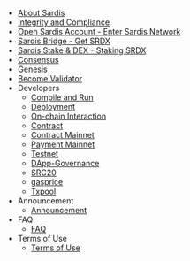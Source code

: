 - [About Sardis](intro.md)
- [Integrity and Compliance](Integrity.md)
- [Open Sardis Account - Enter Sardis Network](wallet.md)
- [Sardis Bridge - Get SRDX](sardisbridge.md)
- [Sardis Stake & DEX - Staking SRDX](stakedex.md)
- [Consensus](consensus.md)
- [Genesis](genesis.md)
- [Become Validator](Validator.md)
- Developers
    - [Compile and Run](dev/install.md)
    - [Deployment](dev/deploy.md)
    - [On-chain Interaction](dev/sdk.md)
    - [Contract](dev/contract.md)
    - [Contract Mainnet](mainnet-contract.md)
    - [Payment Mainnet](mainnet-payment.md)
    - [Testnet](testnet.md)
    - [DApp-Governance](dev/dapp-gov.md)
    - [SRC20](dev/src20.md)
    - [gasprice](dev/gasprice.md)
    - [Txpool](dev/txpool.md)
- Announcement
    - [Announcement](Announcement.md)
- FAQ
    - [FAQ](faq.md)
- Terms of Use
    - [Terms of Use](disclaimer.md)
    
